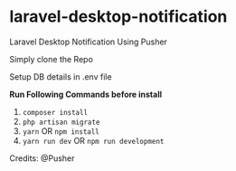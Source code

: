 # laravel-desktop-notification
Laravel Desktop Notification Using Pusher

Simply clone the Repo

Setup DB details in .env file

**Run Following Commands before install**
1. `composer install`
2. `php artisan migrate`
3. `yarn` OR `npm install`
4. `yarn run dev` OR `npm run development`



Credits:
@Pusher
